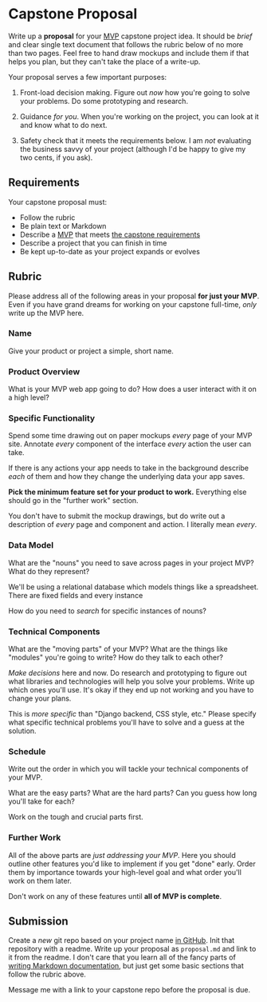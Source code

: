 # Capstone Proposal

Write up a **proposal** for your [MVP](/notes/capstone-mvp.md) capstone project idea.
It should be _brief_ and clear single text document that follows the rubric below of no more than two pages.
Feel free to hand draw mockups and include them if that helps you plan, but they can't take the place of a write-up.

Your proposal serves a few important purposes:

1.  Front-load decision making.
    Figure out _now_ how you're going to solve your problems.
    Do some prototyping and research.

1.  Guidance _for you_.
    When you're working on the project, you can look at it and know what to do next.

1.  Safety check that it meets the requirements below.
    I am _not_ evaluating the business savvy of your project (although I'd be happy to give my two cents, if you ask).

## Requirements

Your capstone proposal must:

* Follow the rubric
* Be plain text or Markdown
* Describe a [MVP](/notes/capstone-mvp.md) that meets [the capstone requirements](/notes/capstone-intro.md#requirements)
* Describe a project that you can finish in time
* Be kept up-to-date as your project expands or evolves

## Rubric

Please address all of the following areas in your proposal **for just your MVP**.
Even if you have grand dreams for working on your capstone full-time, _only_ write up the MVP here.

### Name

Give your product or project a simple, short name.

### Product Overview

What is your MVP web app going to do?
How does a user interact with it on a high level?

### Specific Functionality

Spend some time drawing out on paper mockups _every_ page of your MVP site.
Annotate _every_ component of the interface _every_ action the user can take.

If there is any actions your app needs to take in the background describe _each_ of them and how they change the underlying data your app saves.

**Pick the minimum feature set for your product to work.**
Everything else should go in the "further work" section.

You don't have to submit the mockup drawings, but do write out a description of _every_ page and component and action.
I literally mean _every_.

### Data Model

What are the "nouns" you need to save across pages in your project MVP?
What do they represent?

We'll be using a relational database which models things like a spreadsheet.
There are fixed fields and every instance

How do you need to _search_ for specific instances of nouns?

### Technical Components

What are the "moving parts" of your MVP?
What are the things like "modules" you're going to write?
How do they talk to each other?

_Make decisions_ here and now.
Do research and prototyping to figure out what libraries and technologies will help you solve your problems.
Write up which ones you'll use.
It's okay if they end up not working and you have to change your plans.

This is _more specific_ than "Django backend, CSS style, etc."
Please specify what specific technical problems you'll have to solve and a guess at the solution.

### Schedule

Write out the order in which you will tackle your technical components of your MVP.

What are the easy parts?
What are the hard parts?
Can you guess how long you'll take for each?

Work on the tough and crucial parts first.

### Further Work

All of the above parts are _just addressing your MVP_.
Here you should outline other features you'd like to implement if you get "done" early.
Order them by importance towards your high-level goal and what order you'll work on them later.

Don't work on any of these features until **all of MVP is complete**.

## Submission

Create a _new_ git repo based on your project name [in GitHub](https://github.com/new).
Init that repository with a readme.
Write up your proposal as `proposal.md` and link to it from the readme.
I don't care that you learn all of the fancy parts of [writing Markdown documentation](https://help.github.com/articles/basic-writing-and-formatting-syntax/), but just get some basic sections that follow the rubric above.

Message me with a link to your capstone repo before the proposal is due.
